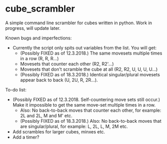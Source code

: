 # cube_scrambler
A simple command line scrambler for cubes written in python. Work in progress, will update later.

Known bugs and imperfections:
- Currently the script only spits out variables from the list. You will get:
  - (Possibly FIXED as of 12.3.2018.) The same movesets multiple times in a row (R, R, R...)
  - Movesets that counter each other (R2, R2'...)
  - Movesets that don't scramble the cube at all (R2, R2, U, U, U, U...)
  - (Possibly FIXED as of 18.3.2018.) Identical singular/plural movesets appear back to back (U, 2U, R, 2R...).

To-do list:
- (Possibly FIXED as of 12.3.2018. Self-countering move sets still occur.) Make it impossible to get the same move-set multiple times in a row.
  - Also: No back-to-back moves that counter each other, for example: 2L and 2L, M and M' etc.
  - (Possibly FIXED as of 18.3.2018.) Also: No back-to-back moves that are singular/plural, for example: L, 2L, L, M, 2M etc.
- Add scrambles for larger cubes, minxes etc.
- Add a timer?
